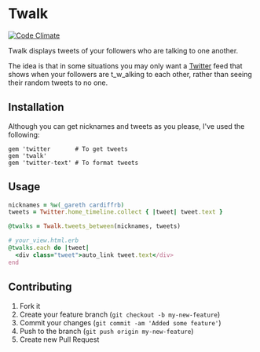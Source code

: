 # Twalk

[![Code Climate](https://codeclimate.com/github/garethrees/twalk.png)](https://codeclimate.com/github/garethrees/twalk)

Twalk displays tweets of your followers who are talking to one another.

The idea is that in some situations you may only want a [Twitter](http://twitter.com) feed that shows when your followers are t_w_alking to each other, rather than seeing their random tweets to no one.

## Installation

Although you can get nicknames and tweets as you please, I've used the following:

    gem 'twitter       # To get tweets
    gem 'twalk'
    gem 'twitter-text' # To format tweets

## Usage

```ruby
nicknames = %w(_gareth cardiffrb)
tweets = Twitter.home_timeline.collect { |tweet| tweet.text }

@twalks = Twalk.tweets_between(nicknames, tweets)

# your_view.html.erb
@twalks.each do |tweet|
  <div class="tweet">auto_link tweet.text</div>
end
```    

## Contributing

1. Fork it
2. Create your feature branch (`git checkout -b my-new-feature`)
3. Commit your changes (`git commit -am 'Added some feature'`)
4. Push to the branch (`git push origin my-new-feature`)
5. Create new Pull Request
